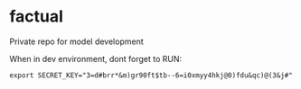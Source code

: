 # factual
Private repo for model development


When in dev environment, dont forget to RUN:




`export SECRET_KEY="3=d#brr*&m)gr90ft$tb--6=i0xmyy4hkj@0)fdu&qc)@(3&j#"`




